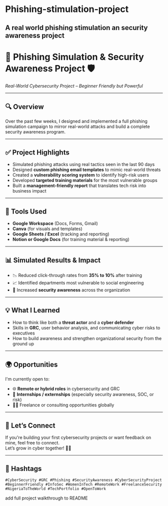 # Phishing-stimulation-project
A real world phishing stimulation an security awareness project 
---

# 🚨 Phishing Simulation & Security Awareness Project 🛡️  
*Real-World Cybersecurity Project – Beginner Friendly but Powerful*

---

## 🔍 Overview  
Over the past few weeks, I designed and implemented a full phishing simulation campaign to mirror real-world attacks and build a complete security awareness program.

---

## ✅ Project Highlights  

- Simulated phishing attacks using real tactics seen in the last 90 days  
- Designed **custom phishing email templates** to mimic real-world threats  
- Created a **vulnerability scoring system** to identify high-risk users  
- Developed **targeted training materials** for the most vulnerable groups  
- Built a **management-friendly report** that translates tech risk into business impact  

---

## 🔧 Tools Used  

- **Google Workspace** (Docs, Forms, Gmail)  
- **Canva** (for visuals and templates)  
- **Google Sheets / Excel** (tracking and reporting)  
- **Notion or Google Docs** (for training material & reporting)

---

## 📊 Simulated Results & Impact  

- 📉 Reduced click-through rates from **35% to 10%** after training  
- 📈 Identified departments most vulnerable to social engineering  
- 🧠 Increased **security awareness** across the organization  

---

## 💡 What I Learned  

- How to think like both a **threat actor** and a **cyber defender**  
- Skills in **GRC**, user behavior analysis, and communicating cyber risks to executives  
- How to build awareness and strengthen organizational security from the ground up  

---

## 🌍 Opportunities  

I'm currently open to:
- 🌐 **Remote or hybrid roles** in cybersecurity and GRC  
- 🧪 **Internships / externships** (especially security awareness, SOC, or risk)  
- ✍🏽 Freelance or consulting opportunities globally  

---

## 🤝 Let’s Connect  

If you're building your first cybersecurity projects or want feedback on mine, feel free to connect.  
Let’s grow in cyber together! 🔐✨  

---

## 🔖 Hashtags  

`#CyberSecurity #GRC #Phishing #SecurityAwareness #CyberSecurityProject`  
`#BeginnerFriendly #InfoSec #WomenInTech #RemoteWork #FreelanceSecurity`  
`#NigeriaToTheWorld #TechPortfolio #OpenToWork`

add full project walkthrough to README
